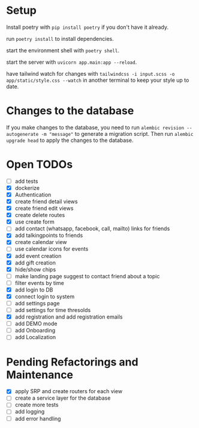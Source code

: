 # Setup

Install poetry with `pip install poetry` if you don't have it already.

run `poetry install` to install dependencies.

start the environment shell with `poetry shell`.

start the server with `uvicorn app.main:app --reload`.

have tailwind watch for changes with `tailwindcss -i input.scss -o app/static/style.css --watch` in another terminal to keep your style up to date.

# Changes to the database

If you make changes to the database, you need to run `alembic revision --autogenerate -m "message"` to generate a migration script. Then run `alembic upgrade head` to apply the changes to the database.

# Open TODOs

- [ ] add tests
- [X] dockerize
- [X] Authentication
- [X] create friend detail views
- [X] create friend edit views
- [X] create delete routes
- [X] use create form
- [ ] add contact (whatsapp, facebook, call, mailto) links for friends
- [X] add talkingpoints to friends
- [X] create calendar view
- [ ] use calendar icons for events
- [X] add event creation
- [X] add gift creation
- [X] hide/show chips
- [ ] make landing page suggest to contact friend about a topic
- [ ] filter events by time
- [X] add login to DB
- [X] connect login to system
- [ ] add settings page
- [ ] add settings for time thresolds
- [X] add registration and add registration emails
- [ ] add DEMO mode
- [ ] add Onboarding
- [ ] add Localization

# Pending Refactorings and Maintenance

- [X] apply SRP and create routers for each view
- [ ] create a service layer for the database
- [ ] create more tests
- [ ] add logging
- [ ] add error handling